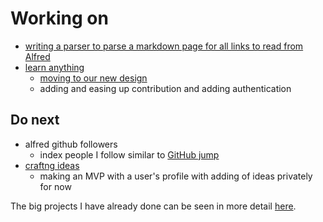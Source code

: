 # Working on
- [writing a parser to parse a markdown page for all links to read from Alfred](https://github.com/nikitavoloboev/markdown-to-alfred/issues/1)
- [learn anything](https://learn-anything.xyz/)
	- [moving to our new design](https://github.com/learn-anything/learn-anything/issues/77)
	- adding and easing up contribution and adding authentication

## Do next
- alfred github followers
	- index people I follow similar to [GitHub jump](https://github.com/lox/alfred-github-jump)
- [craftng ideas](https://github.com/nikitavoloboev/crafting-ideas)
	- making an MVP with a user's profile with adding of ideas privately for now

The big projects I have already done can be seen in more detail [here](https://nikitavoloboev.xyz/projects/).
